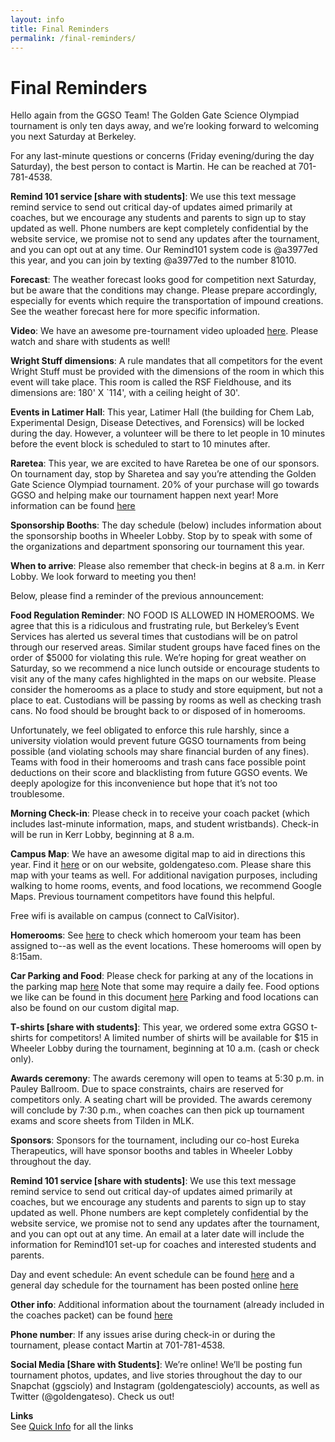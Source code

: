 ```yaml
---
layout: info
title: Final Reminders
permalink: /final-reminders/
---
```


# Final Reminders
Hello again from the GGSO Team! The Golden Gate Science Olympiad tournament is only ten days away, and we’re looking forward to welcoming you next Saturday at Berkeley. 

For any last-minute questions or concerns (Friday evening/during the day Saturday), the best person to contact is Martin. He can be reached at 701-781-4538.

**Remind 101 service [share with students]**: We use this text message remind service to send out critical day-of updates aimed primarily at coaches, but we encourage any students and parents to sign up to stay updated as well. Phone numbers are kept completely confidential by the website service, we promise not to send any updates after the tournament, and you can opt out at any time. Our Remind101 system code is @a3977ed this year, and you can join by texting @a3977ed to the number 81010. 

**Forecast**: The weather forecast looks good for competition next Saturday, but be aware that the conditions may change. Please prepare accordingly, especially for events which require the transportation of impound creations. See the weather forecast here for more specific information.

**Video**: We have an awesome pre-tournament video uploaded [here](https://youtu.be/IQ6aofjONcU).  Please watch and share with students as well!

**Wright Stuff dimensions**: A rule mandates that all competitors for the event Wright Stuff must be provided with the dimensions of the room in which this event will take place. This room is called the RSF Fieldhouse, and its dimensions are: 180' X `114', with a ceiling height of 30'. 

**Events in Latimer Hall**: This year, Latimer Hall (the building for Chem Lab, Experimental Design, Disease Detectives, and Forensics) will be locked during the day. However, a volunteer will be there to let people in 10 minutes before the event block is scheduled to start to 10 minutes after.

**Raretea**: This year, we are excited to have Raretea be one of our sponsors. On tournament day, stop by Sharetea and say you’re attending the Golden Gate Science Olympiad tournament. 20% of your purchase will go towards GGSO and helping make our tournament happen next year! More information can be found [here](/doc/social_flyer.pdf)

**Sponsorship Booths**: The day schedule (below) includes information about the sponsorship booths in Wheeler Lobby. Stop by to speak with some of the organizations and department sponsoring our tournament this year. 

**When to arrive**: Please also remember that check-in begins at 8 a.m. in Kerr Lobby. We look forward to meeting you then!
	
Below, please find a reminder of the previous announcement:

**Food Regulation Reminder**: NO FOOD IS ALLOWED IN HOMEROOMS. We agree that this is a ridiculous and frustrating rule, but Berkeley’s Event Services has alerted us several times that custodians will be on patrol through our reserved areas. Similar student groups have faced fines on the order of $5000 for violating this rule. We’re hoping for great weather on Saturday, so we recommend a nice lunch outside or encourage students to visit any of the many cafes highlighted in the maps on our website.
Please consider the homerooms as a place to study and store equipment, but not a place to eat. Custodians will be passing by rooms as well as checking trash cans. No food should be brought back to or disposed of in homerooms.

Unfortunately, we feel obligated to enforce this rule harshly, since a university violation would prevent future GGSO tournaments from being possible (and violating schools may share financial burden of any fines). Teams with food in their homerooms and trash cans face possible point deductions on their score and blacklisting from future GGSO events. We deeply apologize for this inconvenience but hope that it’s not too troublesome.

**Morning Check-in**: Please check in to receive your coach packet (which includes last-minute information, maps, and student wristbands). Check-in will be run in Kerr Lobby, beginning at 8 a.m.

**Campus Map**: We have an awesome digital map to aid in directions this year. Find it [here](https://tinyurl.com/ggso20-map) or on our website, goldengateso.com. Please share this map with your teams as well. For additional navigation purposes, including walking to home rooms, events, and food locations, we recommend Google Maps. Previous tournament competitors have found this helpful.

Free wifi is available on campus (connect to CalVisitor).

**Homerooms**: See [here](https://drive.google.com/file/d/1Jru4nLrqIGrh6-w0npiclMx9n0LhmOft/view?usp=sharing)
to check which homeroom your team has been assigned to--as well as the event locations. These homerooms will open by 8:15am.

**Car Parking and Food**: Please check for parking at any of the locations in the parking map [here](/doc/parking_map.pdf)
Note that some may require a daily fee. Food options we like can be found in this document [here](/doc/food_options.pdf)
Parking and food locations can also be found on our custom digital map.

**T-shirts [share with students]**: This year, we ordered some extra GGSO t-shirts for competitors! A limited number of shirts will be available for $15 in Wheeler Lobby during the tournament, beginning at 10 a.m. (cash or check only). 

**Awards ceremony**: The awards ceremony will open to teams at 5:30 p.m. in Pauley Ballroom. Due to space constraints, chairs are reserved for competitors only. A seating chart will be provided. The awards ceremony will conclude by 7:30 p.m., when coaches can then pick up tournament exams and score sheets from Tilden in MLK.

**Sponsors**: Sponsors for the tournament, including our co-host Eureka Therapeutics, will have sponsor booths and tables in Wheeler Lobby throughout the day. 

**Remind 101 service [share with students]**: We use this text message remind service to send out critical day-of updates aimed primarily at coaches, but we encourage any students and parents to sign up to stay updated as well. Phone numbers are kept completely confidential by the website service, we promise not to send any updates after the tournament, and you can opt out at any time. An email at a later date will include the information for Remind101 set-up for coaches and interested students and parents.

Day and event schedule: An event schedule can be found [here](/doc/event_schedule.pdf) 
 and a general day schedule for the tournament has been posted online [here](/doc/day_schedule.pdf) 

**Other info**: Additional information about the tournament (already included in the coaches packet) can be found [here](https://drive.google.com/drive/folders/1Bu6kiYerBXdP1Np304p4xlh8GNeprhb9?usp=sharing)

**Phone number**: If any issues arise during check-in or during the tournament, please contact Martin at 701-781-4538.

**Social Media [Share with Students]**: We’re online! We’ll be posting fun tournament photos, updates, and live stories throughout the day to our Snapchat (ggscioly) and Instagram (goldengatescioly) accounts, as well as Twitter (@goldengateso). Check us out!

**Links**
<br/>
See [Quick Info](/quick_info) for all the links






